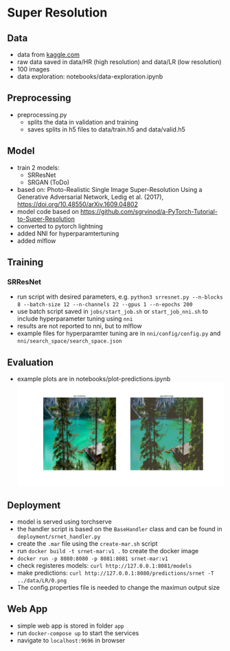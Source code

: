 # Super Resolution

## Data
* data from [kaggle.com](https://www.kaggle.com/datasets/akhileshdkapse/super-image-resolution)
* raw data saved in data/HR (high resolution) and data/LR (low resolution)
* 100 images
* data exploration: notebooks/data-exploration.ipynb 

## Preprocessing
* preprocessing.py
    * splits the data in validation and training
    * saves splits in h5 files to data/train.h5 and data/valid.h5

## Model
* train 2 models:
    * SRResNet
    * SRGAN (ToDo)
* based on: Photo-Realistic Single Image Super-Resolution Using a Generative Adversarial Network, Ledig et al. (2017), https://doi.org/10.48550/arXiv.1609.04802
* model code based on https://github.com/sgrvinod/a-PyTorch-Tutorial-to-Super-Resolution
* converted to pytorch lightning
* added NNI for hyperparamtertuning
* added mlflow

## Training 
### SRResNet
* run script with desired parameters, e.g. ```python3 srresnet.py --n-blocks 8 --batch-size 12 --n-channels 22 --gpus 1 --n-epochs 200```
* use batch script saved in ```jobs/start_job.sh``` or ```start_job_nni.sh``` to include hyperparameter tuning using ```nni```
* results are not reported to nni, but to mlflow
* example files for hyperparamter tuning are in ```nni/config/config.py``` and ```nni/search_space/search_space.json```

## Evaluation 
* example plots are in notebooks/plot-predictions.ipynb
![example prediction](notebooks/example_prediction.png)

## Deployment
* model is served using torchserve
* the handler script is based on the ```BaseHandler``` class and can be found in ```deployment/srnet_handler.py```
* create the ```.mar``` file using the ```create-mar.sh``` script
* run ```docker build -t srnet-mar:v1 .``` to create the docker image
* ```docker run -p 8080:8080 -p 8081:8081 srnet-mar:v1```
* check registeres models: ```curl http://127.0.0.1:8081/models```
* make predictions: ```curl http://127.0.0.1:8080/predictions/srnet -T ../data/LR/0.png``` 
* The config.properties file is needed to change the maximun output size

## Web App
* simple web app is stored in folder ```app```
* run ```docker-compose up``` to start the services
* navigate to ```localhost:9696``` in browser

